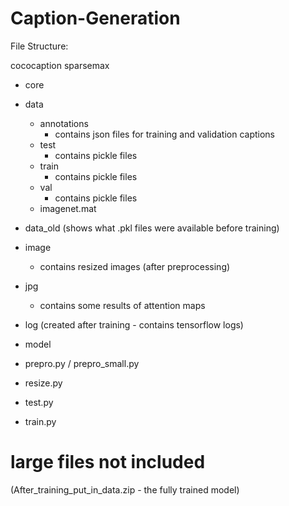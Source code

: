 # Caption-Generation

File Structure:

cococaption
sparsemax 
  - core
  - data
      - annotations
          - contains json files for training and validation captions
      - test
          - contains pickle files
      - train
          - contains pickle files
      - val
          - contains pickle files
      - imagenet.mat
  - data_old (shows what .pkl files were available before training)
  - image
      - contains resized images (after preprocessing)
  - jpg
      - contains some results of attention maps
      
  - log (created after training - contains tensorflow logs)
  
  - model
  
  - prepro.py / prepro_small.py
  - resize.py
  - test.py
  - train.py
  
  # large files not included
  (After_training_put_in_data.zip - the fully trained model)
